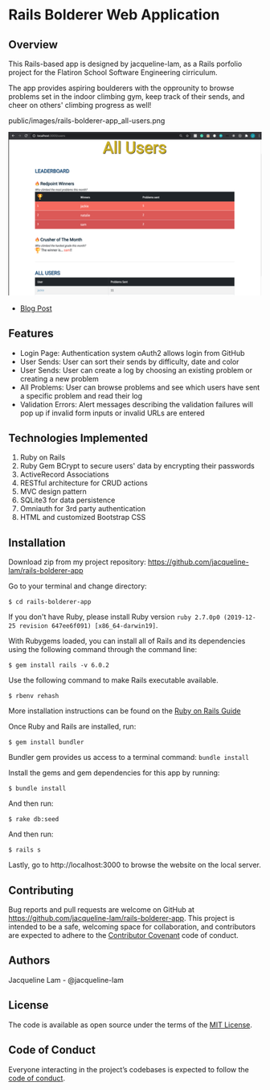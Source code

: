 # Rails Bolderer Web Application

## Overview
This Rails-based app is designed by jacqueline-lam, as a Rails porfolio project for the Flatiron School Software Engineering cirriculum.

The app provides aspiring boulderers with the opprounity to browse problems set in the indoor climbing gym, keep track of their sends, and cheer on others' climbing progress as well!

public/images/rails-bolderer-app_all-users.png

![All Users Page](./public/images/rails-bolderer-app_all-users.png)
* [Blog Post](https://dev.to/jacquelinelam/ruby-on-rails-app-domain-with-many-to-many-relationships-3f5i)

## Features
* Login Page: Authentication system oAuth2 allows login from GitHub
* User Sends: User can sort their sends by difficulty, date and color
* User Sends: User can create a log by choosing an existing problem or creating a new problem
* All Problems: User can browse problems and see which users have sent a specific problem and read their log
* Validation Errors: Alert messages describing the validation failures will pop up if invalid form inputs or invalid URLs are entered

## Technologies Implemented
1. Ruby on Rails
2. Ruby Gem BCrypt to secure users' data by encrypting their passwords
3. ActiveRecord Associations
4. RESTful architecture for CRUD actions
5. MVC design pattern
6. SQLite3 for data persistence
7. Omniauth for 3rd party authentication
8. HTML and customized Bootstrap CSS

## Installation
Download zip from my project repository: https://github.com/jacqueline-lam/rails-bolderer-app

Go to your terminal and change directory:

    $ cd rails-bolderer-app

If you don't have Ruby, please install Ruby version `ruby 2.7.0p0 (2019-12-25 revision 647ee6f091) [x86_64-darwin19]`.

 With Rubygems loaded, you can install all of Rails and its dependencies using the following command through the command line:

    $ gem install rails -v 6.0.2

Use the following command to make Rails executable available.

    $ rbenv rehash

More installation instructions can be found on the [Ruby on Rails Guide](https://guides.rubyonrails.org/v5.0/getting_started.html#installing-rails)

Once Ruby and Rails are installed, run:

    $ gem install bundler


Bundler gem provides us access to a terminal command: `bundle install`

Install the gems and gem dependencies for this app by running:

    $ bundle install

And then run:

    $ rake db:seed

And then run:

    $ rails s

Lastly, go to http://localhost:3000 to browse the website on the local server.


## Contributing

Bug reports and pull requests are welcome on GitHub at https://github.com/jacqueline-lam/rails-bolderer-app. This project is intended to be a safe, welcoming space for collaboration, and contributors are expected to adhere to the [Contributor Covenant](http://contributor-covenant.org) code of conduct.

## Authors
Jacqueline Lam - @jacqueline-lam

## License

The code is available as open source under the terms of the [MIT License](https://opensource.org/licenses/MIT).

## Code of Conduct

Everyone interacting in the project’s codebases is expected to follow the [code of conduct](https://github.com/jacqueline-lam/bolderer_sinatra_app/blob/master/CODE_OF_CONDUCT.md).



